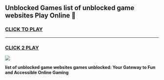 
## Unblocked Games list of unblocked game websites Play Online 👋
<h3>
<a href="https://news.freeplayer.one?title=list_of_unblocked_game_websites&ref=17F">CLICK TO PLAY</a></h3>
<hr>

<h3>
<a href="https://news.freeplayer.one?title=list_of_unblocked_game_websites&ref=17F">CLICK 2 PLAY</a>
  
</h3>

<a href="https://news.freeplayer.one?title=list_of_unblocked_game_websites&ref=17F/"><img src="https://clearcache.store/games.png"></a>


**list of unblocked game websites games unblocked: Your Gateway to Fun and Accessible Online Gaming**
